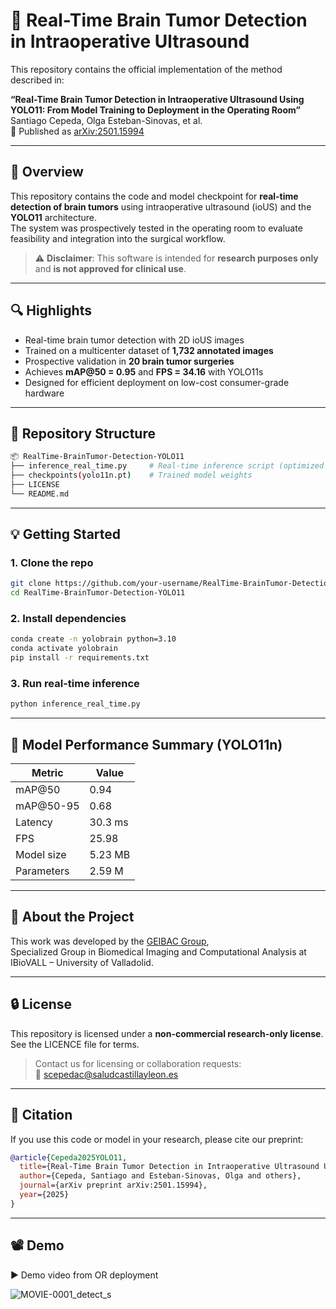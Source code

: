 # 🧠 Real-Time Brain Tumor Detection in Intraoperative Ultrasound

This repository contains the official implementation of the method described in:

**“Real-Time Brain Tumor Detection in Intraoperative Ultrasound Using YOLO11: From Model Training to Deployment in the Operating Room”**  
Santiago Cepeda, Olga Esteban-Sinovas, et al.  
📄 Published as [arXiv:2501.15994](https://arxiv.org/abs/2501.15994)

---

## 🚀 Overview

This repository contains the code and model checkpoint for **real-time detection of brain tumors** using intraoperative ultrasound (ioUS) and the **YOLO11** architecture.  
The system was prospectively tested in the operating room to evaluate feasibility and integration into the surgical workflow.

> ⚠️ **Disclaimer**: This software is intended for **research purposes only** and **is not approved for clinical use**.

---

## 🔍 Highlights

- Real-time brain tumor detection with 2D ioUS images
- Trained on a multicenter dataset of **1,732 annotated images**
- Prospective validation in **20 brain tumor surgeries**
- Achieves **mAP@50 = 0.95** and **FPS = 34.16** with YOLO11s
- Designed for efficient deployment on low-cost consumer-grade hardware

---

## 📁 Repository Structure

```bash
📦 RealTime-BrainTumor-Detection-YOLO11
├── inference_real_time.py     # Real-time inference script (optimized for OR)
├── checkpoints(yolo11n.pt)    # Trained model weights
├── LICENSE
└── README.md
```

---

## 💡 Getting Started

### 1. Clone the repo

```bash
git clone https://github.com/your-username/RealTime-BrainTumor-Detection-YOLO11.git
cd RealTime-BrainTumor-Detection-YOLO11
```

### 2. Install dependencies

```bash
conda create -n yolobrain python=3.10
conda activate yolobrain
pip install -r requirements.txt
```

### 3. Run real-time inference

```bash
python inference_real_time.py
```

---

## 🧪 Model Performance Summary (YOLO11n)

| Metric       | Value    |
|--------------|----------|
| mAP@50       | 0.94     |
| mAP@50-95    | 0.68     |
| Latency      | 30.3 ms  |
| FPS          | 25.98    |
| Model size   | 5.23 MB  |
| Parameters   | 2.59 M   |

---

## 🧠 About the Project

This work was developed by the [GEIBAC Group](https://geibac.uva.es),  
Specialized Group in Biomedical Imaging and Computational Analysis at IBioVALL – University of Valladolid.

---

## 🔒 License

This repository is licensed under a **non-commercial research-only license**.  
See the LICENCE file for terms.

> Contact us for licensing or collaboration requests:  
📧 [scepedac@saludcastillayleon.es](mailto:scepedac@saludcastillayleon.es)

---

## 📝 Citation

If you use this code or model in your research, please cite our preprint:

```bibtex
@article{Cepeda2025YOLO11,
  title={Real-Time Brain Tumor Detection in Intraoperative Ultrasound Using YOLO11: From Model Training to Deployment in the Operating Room},
  author={Cepeda, Santiago and Esteban-Sinovas, Olga and others},
  journal={arXiv preprint arXiv:2501.15994},
  year={2025}
}
```

---

## 📽️ Demo
▶️ Demo video from OR deployment

![MOVIE-0001_detect_s](https://github.com/user-attachments/assets/5cdf6cf6-f96a-4d67-8725-94f8adffd689)

